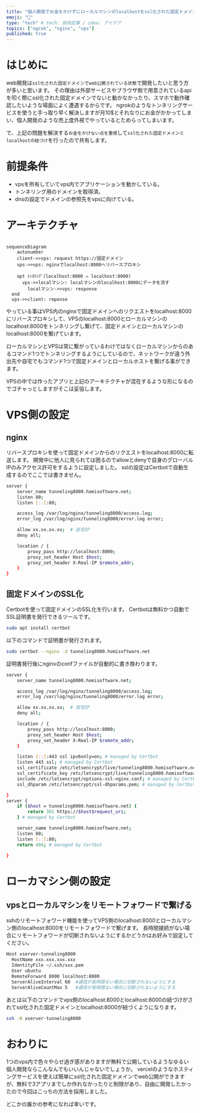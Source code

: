 ```yaml
---
title: "個人開発でお金をかけずにローカルマシンのlocalhostをssl化された固定ドメインで公開する。"
emoji: "📌"
type: "tech" # tech: 技術記事 / idea: アイデア
topics: ["ngrok", "nginx", "vps"]
published: true
---
```


# はじめに
web開発は`ssl化された固定ドメインでweb公開されている状態`で開発したいと思う方が多いと思います。
その理由は外部サービスやブラウザ側で用意されているapiを叩く際にssl化された固定ドメインでないと動かなかったり、スマホで動作確認したいような場面によく遭遇するからです。
ngrokのようなトンネリングサービスを使うと手っ取り早く解決しますが月10$とそれなりにお金がかかってしまい、個人開発のような売上度外視でやっているとためらってしまいます。

で、上記の問題を解決する`お金をかけない点を重視`して`ssl化された固定ドメインとlocalhostの紐づけ`を行ったので共有します。

# 前提条件
- vpsを所有していてvps内でアプリケーションを動かしている。
- トンネリング用のドメインを取得済。
- dnsの設定でドメインの参照先をvpsに向けている。

# アーキテクチャ
```mermaid

sequenceDiagram
	autonumber
	client->>vps: request https://固定ドメイン
	vps->>vps: nginxでlocalhost:8000へリバースプロキシ
 
	opt ﾄﾝﾈﾘﾝｸﾞ(localhost:8000 ⇔ localhost:8000)
	  vps->>localマシン: localマシンのlocalhost:8000にデータを流す
		localマシン->>vps: response
  end
  vps->>client: reponse
```

やっている事はVPS内のnginxで固定ドメインへのリクエストをlocalhost:8000にリバースプロキシして、VPSのlocalhost:8000とローカルマシンのlocalhost:8000をトンネリングし繋げて、固定ドメインとローカルマシンのlocalhost:8000を繋げています。

ローカルマシンとVPSは常に繋がっているわけではなくローカルマシンからのあるコマンド1つでトンネリングするようにしているので、ネットワークが違う外出先や自宅でもコマンド1つで固定ドメインとローカルホストを繋げる事ができます。

VPSの中では作ったアプリと上記のアーキテクチャが混在するような形になるのでゴチャっとしますがそこは妥協します。

# VPS側の設定
## nginx
リバースプロキシを使って固定ドメインからのリクエストをlocalhost:8000に転送します。
開発中に他人に見られては困るのでallowとdenyで自身のグローバルIPのみアクセス許可をするように設定しました。
sslの設定はCertbotで自動生成するのでここでは書きません。

```bash
server {
    server_name tunneling8000.homisoftware.net;
    listen 80;
    listen [::]:80;

    access_log /var/log/nginx/tunneling8000/access.log;
    error_log /var/log/nginx/tunneling8000/error.log error;

    allow xx.xx.xx.xx;  # 自宅IP
    deny all;

    location / {
        proxy_pass http://localhost:8000;
        proxy_set_header Host $host;
        proxy_set_header X-Real-IP $remote_addr;
    }
}
```

## 固定ドメインのSSL化
Certbotを使って固定ドメインのSSL化を行います。
Certbotは無料かつ自動でSSL証明書を発行できるツールです。
```bash
sudo apt install certbot
```

以下のコマンドで証明書が発行されます。
```bash
sudo certbot --nginx -d tunneling8000.homisoftware.net
```

証明書発行後にnginxのconfファイルが自動的に書き換わります。
```bash
server {
    server_name tunneling8000.homisoftware.net;

    access_log /var/log/nginx/tunneling8000/access.log;
    error_log /var/log/nginx/tunneling8000/error.log error;

    allow xx.xx.xx.xx;  # 自宅IP
    deny all;

    location / {
        proxy_pass http://localhost:8000;
        proxy_set_header Host $host;
        proxy_set_header X-Real-IP $remote_addr;
    }

    listen [::]:443 ssl ipv6only=on; # managed by Certbot
    listen 443 ssl; # managed by Certbot
    ssl_certificate /etc/letsencrypt/live/tunneling8000.homisoftware.net/fullchain.pem; # managed by Certbot
    ssl_certificate_key /etc/letsencrypt/live/tunneling8000.homisoftware.net/privkey.pem; # managed by Certbot
    include /etc/letsencrypt/options-ssl-nginx.conf; # managed by Certbot
    ssl_dhparam /etc/letsencrypt/ssl-dhparams.pem; # managed by Certbot

}
server {
    if ($host = tunneling8000.homisoftware.net) {
        return 301 https://$host$request_uri;
    } # managed by Certbot

    server_name tunneling8000.homisoftware.net;
    listen 80;
    listen [::]:80;
    return 404; # managed by Certbot

}
```

# ローカマシン側の設定
## vpsとローカルマシンをリモートフォワードで繋げる
sshのリモートフォワード機能を使ってVPS側のlocalhost:8000とローカルマシン側のlocalhost:8000をリモートフォワードで繋げます。
長時間接続がない場合にリモートフォワードが切断されないようにするかどうかはお好みで設定してください。

```bash
Host xserver-tunneling8000
  HostName xxx.xxx.xxx.xxx
  IdentityFile ~/.ssh/xxx.pem
  User ubuntu
  RemoteForward 8000 localhost:8000
  ServerAliveInterval 60  #通信が長時間ない場合に切断されないようにする
  ServerAliveCountMax 5   #通信が長時間ない場合に切断されないようにする
```

あとは以下のコマンドでvps側のlocalhost:8000とlocalhost:8000の紐づけがされてssl化された固定ドメインとlocalhost:8000が紐づくようになります。

```bash
ssh -N xserver-tunneling8000
```

# おわりに
1つのvps内で色々やらせ過ぎ感がありますが無料で公開しているようなゆるい個人開発ならこんなんでもいいんじゃないでしょうか。
vercelのようなホスティングサービスを使えば簡単にssl化された固定ドメインでweb公開ができますが、無料で3アプリまでしか作れなかったりと制限があり、自由に開発したかったので今回はこっちの方法を採用しました。

どこかの誰かの参考になれば幸いです。